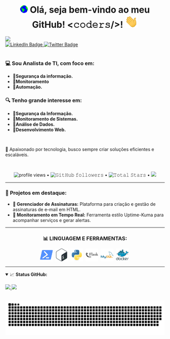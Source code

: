 <h1 align="center">
  <img src="GIF/terra.gif" width="24px"/>
  Olá, seja bem-vindo ao meu GitHub! &lt;𝚌𝚘𝚍𝚎𝚛𝚜/&gt;!
  <img src="GIF/ola.gif" width="40px" />
</h1>
<img src = "GIF/banner_800px.gif" width = "550px" align = "right">

<br/>

<div id="badges">
  <a href = "https://linkedin.com/in/weslley-inoc%C3%AAncio-cnse-csae-cpte-ceh-trained-830601128">
    <img src="https://img.shields.io/badge/LinkedIn-blue?style=for-the-badge&logo=linkedin&logoColor=white" alt="LinkedIn Badge"/>
  </a>

  <a href = "mailto:weslley.inocencio@proton.me">
    <img src="https://img.shields.io/badge/Twitter-blue?style=for-the-badge&logo=twitter&logoColor=white" alt="Twitter Badge"/>
  </a>
</div>

<br/>


### 💻 **Sou Analista de TI, com foco em:**
- **🔹Segurança da informação.**
- **🔹Monitoramento**
- **🔹Automação.**
  
### 🔍 **Tenho grande interesse em:**
- **🔹Segurança da Informação.**
- **🔹Monitoramento de Sistemas.**
- **🔹Análise de Dados.**
- **🔹Desenvolvimento Web.**

<br/>

🚀 Apaixonado por tecnologia, busco sempre criar soluções eficientes e escaláveis. 

<br/>

<p align="center">
  <img alt = "profile views" src="https://komarev.com/ghpvc/?username=WeslleyInocencio&style=flat&color=blue"/> •   
  <img alt="𝙶𝚒𝚝𝙷𝚞𝚋 𝚏𝚘𝚕𝚕𝚘𝚠𝚎𝚛𝚜" src="https://img.shields.io/github/followers/WeslleyInocencio?label=Followers&style=social"/> •
  <img src="https://img.shields.io/github/stars/WeslleyInocencio?label=Stars" alt="𝚃𝚘𝚝𝚊𝚕 𝚂𝚝𝚊𝚛𝚜"/> •
  <a href="https://github.com/sponsors/WeslleyInocencio"><img src="https://img.shields.io/static/v1?label=Sponsor&message=%E2%9D%A4&logo=GitHub&color=%23fe8e86"/></a>
</p>

---

### 📌 **Projetos em destaque:**  
- **🔹 Gerenciador de Assinaturas:** Plataforma para criação e gestão de assinaturas de e-mail em HTML.  
- **🔹 Monitoramento em Tempo Real:** Ferramenta estilo Uptime-Kuma para acompanhar serviços e gerar alertas.

---

<h3 align="center"> 📊 LINGUAGEM E FERRAMENTAS:</h3>
<p align="center">
  <img src="https://github.com/devicons/devicon/blob/master/icons/powershell/powershell-original.svg" title="PowerShell" alt="PowerShell" width="40" height="40"/>&nbsp;
  <img src="https://github.com/devicons/devicon/blob/master/icons/bash/bash-original.svg" title="Shell Script" alt="Shell Script" width="40" height="40"/>&nbsp;
  <img src="https://github.com/devicons/devicon/blob/master/icons/python/python-original.svg" title="Python" alt="Python" width="40" height="40"/>&nbsp;
  <img src="https://github.com/devicons/devicon/blob/master/icons/flask/flask-original-wordmark.svg" title="Flask" alt="Flask" width="40" height="40"/>&nbsp;
  <img src="https://github.com/devicons/devicon/blob/master/icons/mysql/mysql-original-wordmark.svg" title="SQL" alt="SQL" width="40" height="40"/>&nbsp;
  <img src="https://github.com/devicons/devicon/blob/master/icons/docker/docker-original-wordmark.svg" title="Docker" alt="Docker" width="40" height="40"/>&nbsp;
</p>

---

<details open="">
<summary>
  <g-emoji class="g-emoji" alias="chart_with_upwards_trend" fallback-src="https://github.githubassets.com/images/icons/emoji/unicode/1f4c8.png">📈</g-emoji>
  <strong>Status GitHub:</strong>
</summary>
<br/>

<div>
<a href="https://github.com/seu-usuário-aqui">
<img loading="lazy" height="180em" src="https://github-readme-stats.vercel.app/api/top-langs/?username=WeslleyInocencio&text_color=FFFFFF&bg_color=000000&title_color=94b4a4&layout=compact&langs_count=7&theme=dracula"/>
<img loading="lazy" height="180em" src="https://github-readme-stats.vercel.app/api?username=WeslleyInocencio&text_color=FFFFFF&bg_color=000000&title_color=94b4a4&include_all_commits=true&count_private=true"/>
</div>

</details>
<br/>


![𝙶𝚒𝚝𝚑𝚞𝚋 𝙲𝚘𝚗𝚝𝚛𝚒𝚋𝚞𝚝𝚒𝚘𝚗 𝙶𝚛𝚊𝚙𝚑](GIF/github-contribution-grid-snake.svg)

<br/>
